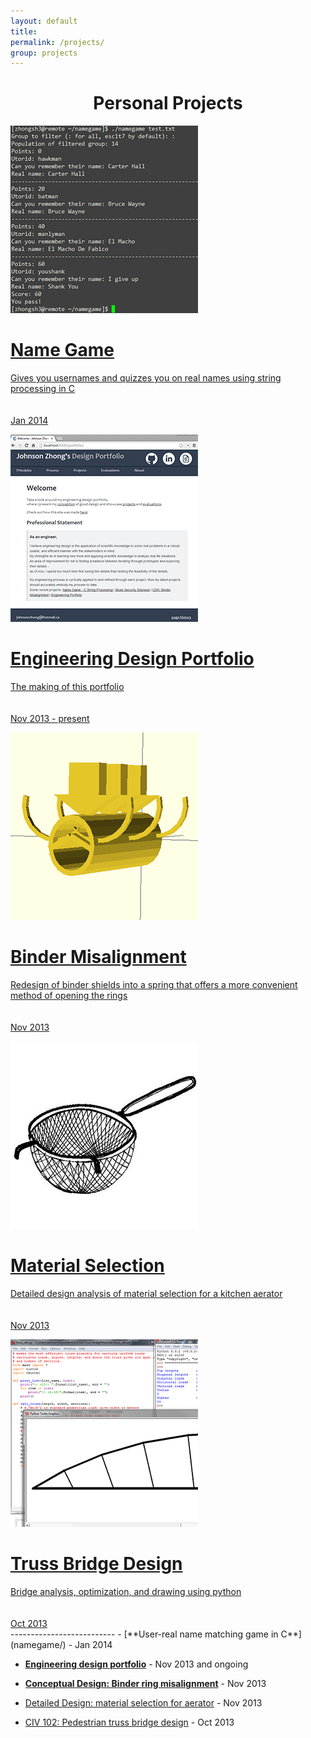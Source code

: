 ```yaml
---
layout: default
title:
permalink: /projects/
group: projects
---
```

<h1 align="center">Personal Projects</h1>

<div id="gallery">

<a href="namegame/"><div class="box">
<img src="namegame.png"/>
<span class="caption">
<h1>Name Game</h1>
Gives you usernames and quizzes you on real names using string processing in C <br><br><br>
Jan 2014
</span>
</div></a>

<a href="portfolio/"><div class="box">
<img src="portfolio.png"/>
<span class="caption">
<h1>Engineering Design Portfolio</h1>
The making of this portfolio <br><br><br>
Nov 2013 - present
</span>
</div></a>

<a href="binder/"><div class="box">
<img src="binder.png"/>
<span class="caption">
<h1>Binder Misalignment</h1>
Redesign of binder shields into a spring that offers a more convenient method of opening the rings <br><br><br>
Nov 2013
</span>
</div></a>

<a href="aerator.html"><div class="box">
<img src="aerator.jpg"/>
<span class="caption">
<h1>Material Selection</h1>
Detailed design analysis of material selection for a kitchen aerator <br><br><br>
Nov 2013
</span>
</div></a>

<a href="bridgedesign/"><div class="box">
<img src="bridgedesign.png"/>
<span class="caption">
<h1>Truss Bridge Design</h1>
Bridge analysis, optimization, and drawing using python <br><br><br>
Oct 2013
</span>
</div></a>
</div>
 --------------------------
 - [**User-real name matching game in C**](namegame/) - Jan 2014
 
 - [**Engineering design portfolio**](portfolio/) - Nov 2013 and ongoing
 
 - [**Conceptual Design: Binder ring misalignment**](binder/) - Nov 2013
 
 - [Detailed Design: material selection for aerator](aerator.html) - Nov 2013
 
 - [CIV 102: Pedestrian truss bridge design](bridgedesign/) - Oct 2013
